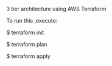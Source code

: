 3 tier architecture using AWS Terraform


To run this ,execute:

$ terraform init

$ terraform plan

$ terraform apply
